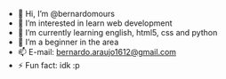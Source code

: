 - 👋 Hi, I’m @bernardomours
- 👀 I’m interested in learn web development
- 🌱 I’m currently learning english, html5, css and python
- 💞️ I’m a beginner in the area
- 📫 E-mail: bernardo.araujo1612@gmail.com
- ⚡ Fun fact: idk :p

<!---
bernardomours/bernardomours is a ✨ special ✨ repository because its `README.md` (this file) appears on your GitHub profile.
You can click the Preview link to take a look at your changes.
--->
